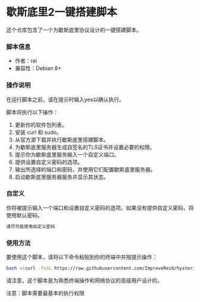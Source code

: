
# 歇斯底里2一键搭建脚本

这个仓库包含了一个为歇斯底里协议设计的一键搭建脚本。

### 脚本信息
- 作者：rei
- 兼容性：Debian 8+

### 操作说明

在运行脚本之前，请在提示时输入yes以确认执行。

脚本将执行以下操作：
1. 更新你的软件包列表。
2. 安装 curl 和 sudo。
3. 从官方源下载并执行歇斯底里搭建脚本。
4. 为歇斯底里服务器生成自签名的TLS证书并设置必要的权限。
5. 提示你为歇斯底里服务输入一个自定义端口。
6. 提供设置自定义密码的选项。
7. 输出所选择的端口和密码，并使用它们配置歇斯底里服务器。
8. 启动歇斯底里服务器服务并显示其状态。

### 自定义

你将被提示输入一个端口和设置自定义密码的选项。如果没有提供自定义密码，将使用默认密码。
```markdown
请尽可能使用自定义密码
```

### 使用方法

要使用这个脚本，请将以下命令粘贴到你的终端中并按提示操作：

```bash
bash <(curl -fsSL https://raw.githubusercontent.com/ImproveRei0/hysteria2_build/main/build.sh)
```

请注意，这个脚本是为熟悉终端操作和网络协议的高级用户设计的。

注意：脚本需要最基本的执行权限
